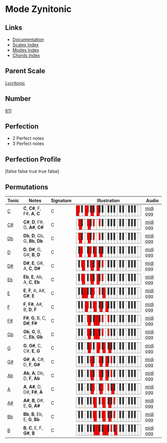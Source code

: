 # Mode Zynitonic

## Links

- [Documentation](index.md)
- [Scales Index](Scales.md)
- [Modes Index](Modes.md)
- [Chords Index](Chords.md)

## Parent Scale

[Lycritonic](ScaleLycritonic.md)

## Number

[611](https://ianring.com/musictheory/scales/611)

## Perfection

- 2 Perfect notes
- 3 Perfect notes

## Perfection Profile

[false false true true false]

## Permutations

| Tonic | Notes | Signature | Illustration | Audio |
|-------|-------|-----------|--------------|-------|
| [C](ModeCNaturalZynitonic.md) | **C**, **C#**, F, F#, **A**, **C** | C | ![CNaturalZynitonic](ModeCNaturalZynitonic.png) | [midi](ModeCNaturalZynitonic.mid) [ogg](ModeCNaturalZynitonic.ogg) |
| [C#](ModeCSharpZynitonic.md) | **C#**, **D**, F#, G, **A#**, **C#** | C | ![CSharpZynitonic](ModeCSharpZynitonic.png) | [midi](ModeCSharpZynitonic.mid) [ogg](ModeCSharpZynitonic.ogg) |
| [Db](ModeDFlatZynitonic.md) | **Db**, **D**, Gb, G, **Bb**, **Db** | C | ![DFlatZynitonic](ModeDFlatZynitonic.png) | [midi](ModeDFlatZynitonic.mid) [ogg](ModeDFlatZynitonic.ogg) |
| [D](ModeDNaturalZynitonic.md) | **D**, **D#**, G, G#, **B**, **D** | C | ![DNaturalZynitonic](ModeDNaturalZynitonic.png) | [midi](ModeDNaturalZynitonic.mid) [ogg](ModeDNaturalZynitonic.ogg) |
| [D#](ModeDSharpZynitonic.md) | **D#**, **E**, G#, A, **C**, **D#** | C | ![DSharpZynitonic](ModeDSharpZynitonic.png) | [midi](ModeDSharpZynitonic.mid) [ogg](ModeDSharpZynitonic.ogg) |
| [Eb](ModeEFlatZynitonic.md) | **Eb**, **E**, Ab, A, **C**, **Eb** | C | ![EFlatZynitonic](ModeEFlatZynitonic.png) | [midi](ModeEFlatZynitonic.mid) [ogg](ModeEFlatZynitonic.ogg) |
| [E](ModeENaturalZynitonic.md) | **E**, **F**, A, A#, **C#**, **E** | C | ![ENaturalZynitonic](ModeENaturalZynitonic.png) | [midi](ModeENaturalZynitonic.mid) [ogg](ModeENaturalZynitonic.ogg) |
| [F](ModeFNaturalZynitonic.md) | **F**, **F#**, A#, B, **D**, **F** | C | ![FNaturalZynitonic](ModeFNaturalZynitonic.png) | [midi](ModeFNaturalZynitonic.mid) [ogg](ModeFNaturalZynitonic.ogg) |
| [F#](ModeFSharpZynitonic.md) | **F#**, **G**, B, C, **D#**, **F#** | C | ![FSharpZynitonic](ModeFSharpZynitonic.png) | [midi](ModeFSharpZynitonic.mid) [ogg](ModeFSharpZynitonic.ogg) |
| [Gb](ModeGFlatZynitonic.md) | **Gb**, **G**, B, C, **Eb**, **Gb** | C | ![GFlatZynitonic](ModeGFlatZynitonic.png) | [midi](ModeGFlatZynitonic.mid) [ogg](ModeGFlatZynitonic.ogg) |
| [G](ModeGNaturalZynitonic.md) | **G**, **G#**, C, C#, **E**, **G** | C | ![GNaturalZynitonic](ModeGNaturalZynitonic.png) | [midi](ModeGNaturalZynitonic.mid) [ogg](ModeGNaturalZynitonic.ogg) |
| [G#](ModeGSharpZynitonic.md) | **G#**, **A**, C#, D, **F**, **G#** | C | ![GSharpZynitonic](ModeGSharpZynitonic.png) | [midi](ModeGSharpZynitonic.mid) [ogg](ModeGSharpZynitonic.ogg) |
| [Ab](ModeAFlatZynitonic.md) | **Ab**, **A**, Db, D, **F**, **Ab** | C | ![AFlatZynitonic](ModeAFlatZynitonic.png) | [midi](ModeAFlatZynitonic.mid) [ogg](ModeAFlatZynitonic.ogg) |
| [A](ModeANaturalZynitonic.md) | **A**, **A#**, D, D#, **F#**, **A** | C | ![ANaturalZynitonic](ModeANaturalZynitonic.png) | [midi](ModeANaturalZynitonic.mid) [ogg](ModeANaturalZynitonic.ogg) |
| [A#](ModeASharpZynitonic.md) | **A#**, **B**, D#, E, **G**, **A#** | C | ![ASharpZynitonic](ModeASharpZynitonic.png) | [midi](ModeASharpZynitonic.mid) [ogg](ModeASharpZynitonic.ogg) |
| [Bb](ModeBFlatZynitonic.md) | **Bb**, **B**, Eb, E, **G**, **Bb** | C | ![BFlatZynitonic](ModeBFlatZynitonic.png) | [midi](ModeBFlatZynitonic.mid) [ogg](ModeBFlatZynitonic.ogg) |
| [B](ModeBNaturalZynitonic.md) | **B**, **C**, E, F, **G#**, **B** | C | ![BNaturalZynitonic](ModeBNaturalZynitonic.png) | [midi](ModeBNaturalZynitonic.mid) [ogg](ModeBNaturalZynitonic.ogg) |
